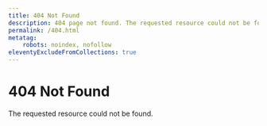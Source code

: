 ```yaml
---
title: 404 Not Found
description: 404 page not found. The requested resource could not be found.
permalink: /404.html
metatag:
    robots: noindex, nofollow
eleventyExcludeFromCollections: true
---
```


# 404 Not Found

The requested resource could not be found.
